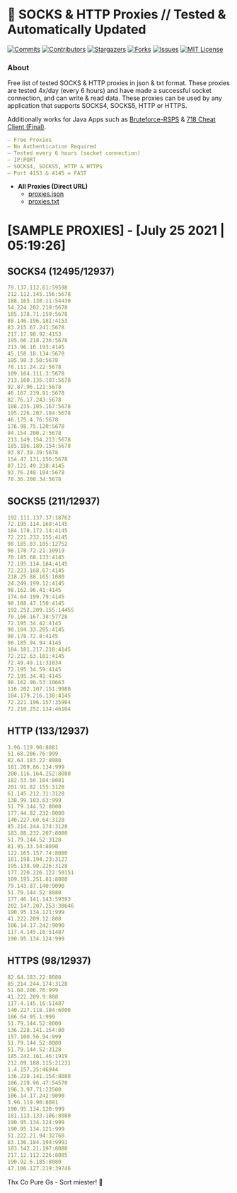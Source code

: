 <!-- MARKDOWN LINKS & IMAGES -->
<!-- https://www.markdownguide.org/basic-syntax/#reference-style-links -->
[contributors-shield]: https://img.shields.io/github/contributors/KaiBurton/free-proxies-autoupdated?style=for-the-badge
[contributors-url]: https://github.com/KaiBurton/free-proxies-autoupdated/graphs/contributors
[forks-shield]: https://img.shields.io/github/forks/KaiBurton/free-proxies-autoupdated?style=for-the-badge
[forks-url]: https://github.com/KaiBurton/free-proxies-autoupdated/network/members
[stars-shield]: https://img.shields.io/github/stars/KaiBurton/free-proxies-autoupdated?style=for-the-badge
[stars-url]: https://github.com/KaiBurton/free-proxies-autoupdated/stargazers
[issues-shield]: https://img.shields.io/github/issues/KaiBurton/free-proxies-autoupdated?style=for-the-badge
[issues-url]: https://github.com/KaiBurton/free-proxies-autoupdated/issues
[license-shield]: https://img.shields.io/github/license/KaiBurton/free-proxies-autoupdated?style=for-the-badge
[license-url]: https://github.com/KaiBurton/free-proxies-autoupdated/blob/main/LICENSE
[commit-shield]: https://img.shields.io/github/last-commit/KaiBurton/free-proxies-autoupdated?style=for-the-badge
[commit-url]: https://github.com/KaiBurton/free-proxies-autoupdated/commits/main

# 🎁 SOCKS & HTTP Proxies // Tested & Automatically Updated

[![Commits][commit-shield]][commit-url]
[![Contributors][contributors-shield]][contributors-url]
[![Stargazers][stars-shield]][stars-url]
[![Forks][forks-shield]][forks-url]
[![Issues][issues-shield]][issues-url]
[![MIT License][license-shield]][license-url]

### About
Free list of tested SOCKS & HTTP proxies in json & txt format. These proxies are tested 4x/day (every 6 hours) and have made a successful socket connection, and can write & read data. These proxies can be used by any application that supports SOCKS4, SOCKS5, HTTP or HTTPS.

Additionally works for Java Apps such as [Bruteforce-RSPS](https://github.com/KaiBurton/Bruteforce-RSPS) & [718 Cheat Client (Final)](https://github.com/KaiBurton/718-Cheat-Client-Final). 

```yaml
— Free Proxies
— No Authentication Required
— Tested every 6 hours (socket connection)
— IP:PORT
— SOCKS4, SOCKS5, HTTP & HTTPS
— Port 4153 & 4145 = FAST
```

- **All Proxies (Direct URL)**
  - [proxies.json](https://raw.githubusercontent.com/KaiBurton/free-proxies-autoupdated/main/proxies.json)
  - [proxies.txt](https://raw.githubusercontent.com/KaiBurton/free-proxies-autoupdated/main/proxies.txt)

# [SAMPLE PROXIES] - [July 25 2021 | 05:19:26]

## SOCKS4 (12495/12937)
```yaml
79.137.112.61:59598
212.112.145.156:5678
188.165.138.11:54430
54.224.202.219:5678
185.178.71.159:5678
88.146.196.181:4153
83.215.67.241:5678
217.17.98.92:4153
195.66.218.236:5678
213.96.16.193:4145
45.158.18.134:5678
185.98.3.50:5678
78.111.24.22:5678
109.164.111.3:5678
213.160.135.107:5678
92.87.96.121:5678
46.167.239.91:5678
82.76.17.243:5678
188.235.105.167:5678
195.226.207.184:5678
46.175.4.76:5678
176.98.75.120:5678
94.154.200.2:5678
213.149.154.213:5678
185.186.189.154:5678
93.87.39.39:5678
154.47.131.156:5678
87.121.49.238:4145
93.76.248.104:5678
78.36.200.34:5678
```

## SOCKS5 (211/12937)
```yaml
192.111.137.37:18762
72.195.114.169:4145
184.178.172.14:4145
72.221.232.155:4145
98.185.83.105:12752
98.178.72.21:10919
70.185.68.133:4145
72.195.114.184:4145
72.223.168.67:4145
218.25.88.165:1080
24.249.199.12:4145
98.162.96.41:4145
174.64.199.79:4145
98.188.47.150:4145
192.252.209.155:14455
70.166.167.38:57728
72.195.34.42:4145
98.184.33.205:4145
98.178.72.8:4145
98.185.94.94:4145
184.181.217.210:4145
72.212.63.101:4145
72.49.49.11:31034
72.195.34.59:4145
72.195.34.41:4145
98.162.96.53:10663
116.202.107.151:9988
184.179.216.130:4145
72.221.196.157:35904
72.210.252.134:46164
```

## HTTP (133/12937)
```yaml
3.96.119.90:8081
51.68.206.76:999
82.64.183.22:8080
181.209.86.134:999
200.116.164.252:8080
182.53.50.184:8081
201.91.82.155:3128
61.145.212.31:3128
138.99.103.63:999
51.79.144.52:8000
177.44.82.232:8080
140.227.60.64:3128
85.214.244.174:3128
183.88.232.207:8080
51.79.144.52:3128
81.95.33.54:8090
122.165.157.74:8080
181.198.194.23:3127
195.138.90.226:3128
177.220.226.122:50151
109.195.251.81:8080
79.143.87.140:9090
51.79.144.52:8080
177.46.141.143:59393
202.147.207.253:38646
190.95.134.121:999
41.222.209.12:808
106.14.17.242:9090
117.4.145.16:51487
190.95.134.124:999
```

## HTTPS (98/12937)
```yaml
82.64.183.22:8080
85.214.244.174:3128
51.68.206.76:999
41.222.209.9:808
117.4.145.16:51487
140.227.118.184:6000
186.64.95.1:999
51.79.144.52:8000
136.228.141.154:80
157.100.56.94:999
51.79.144.52:8080
51.79.144.52:3128
185.242.161.46:1919
212.89.188.115:21231
1.4.157.35:46944
136.228.141.154:8080
186.219.96.47:54570
196.3.97.71:23500
106.14.17.242:9090
3.96.119.90:8081
190.95.134.120:999
181.113.133.106:8080
190.95.134.124:999
190.95.134.121:999
51.222.21.94:32768
83.136.184.194:9991
103.142.21.197:8080
217.12.112.226:8085
190.92.6.185:8080
47.106.127.219:39746
```



Thx Co Pure Gs - Sort miester! 💟